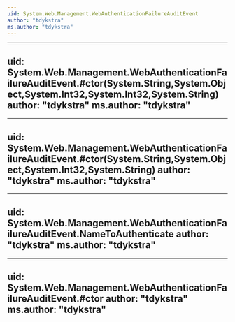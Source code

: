 ```yaml
---
uid: System.Web.Management.WebAuthenticationFailureAuditEvent
author: "tdykstra"
ms.author: "tdykstra"
---
```


---
uid: System.Web.Management.WebAuthenticationFailureAuditEvent.#ctor(System.String,System.Object,System.Int32,System.Int32,System.String)
author: "tdykstra"
ms.author: "tdykstra"
---

---
uid: System.Web.Management.WebAuthenticationFailureAuditEvent.#ctor(System.String,System.Object,System.Int32,System.String)
author: "tdykstra"
ms.author: "tdykstra"
---

---
uid: System.Web.Management.WebAuthenticationFailureAuditEvent.NameToAuthenticate
author: "tdykstra"
ms.author: "tdykstra"
---

---
uid: System.Web.Management.WebAuthenticationFailureAuditEvent.#ctor
author: "tdykstra"
ms.author: "tdykstra"
---
